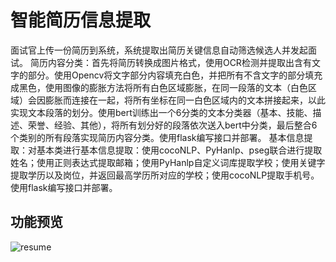 # 智能简历信息提取
面试官上传一份简历到系统，系统提取出简历关键信息自动筛选候选人并发起面试。
简历内容分类：首先将简历转换成图片格式，使用OCR检测并提取出含有文字的部分。使用Opencv将文字部分内容填充白色，并把所有不含文字的部分填充成黑色，使用图像的膨胀方法将所有白色区域膨胀，在同一段落的文本（白色区域）会因膨胀而连接在一起，将所有坐标在同一白色区域内的文本拼接起来，以此实现文本段落的划分。使用bert训练出一个6分类的文本分类器（基本、技能、描述、荣誉、经验、其他），将所有划分好的段落依次送入bert中分类，最后整合6个类别的所有段落实现简历内容分类。使用flask编写接口并部署。
基本信息提取：对基本类进行基本信息提取：使用cocoNLP、PyHanlp、pseg联合进行提取姓名；使用正则表达式提取邮箱；使用PyHanlp自定义词库提取学校；使用关键字提取学历以及岗位，并返回最高学历所对应的学校；使用cocoNLP提取手机号。使用flask编写接口并部署。
## 功能预览

![resume](https://user-images.githubusercontent.com/67999981/218740928-4e485f96-f001-4622-8957-a8ea43228b9d.png)
